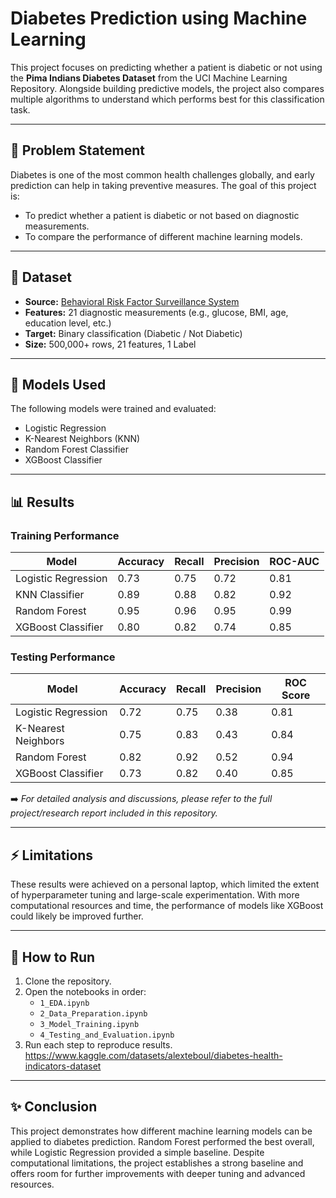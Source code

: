 # Diabetes Prediction using Machine Learning  

This project focuses on predicting whether a patient is diabetic or not using the **Pima Indians Diabetes Dataset** from the UCI Machine Learning Repository. Alongside building predictive models, the project also compares multiple algorithms to understand which performs best for this classification task.  

---

## 📌 Problem Statement  
Diabetes is one of the most common health challenges globally, and early prediction can help in taking preventive measures. The goal of this project is:  
- To predict whether a patient is diabetic or not based on diagnostic measurements.  
- To compare the performance of different machine learning models.  

---

## 📂 Dataset  
- **Source:** [Behavioral Risk Factor Surveillance System](https://www.kaggle.com/datasets/alexteboul/diabetes-health-indicators-dataset)  
- **Features:** 21 diagnostic measurements (e.g., glucose, BMI, age, education level, etc.)  
- **Target:** Binary classification (Diabetic / Not Diabetic)  
- **Size:** 500,000+ rows, 21 features, 1 Label  

---

## 🤖 Models Used  
The following models were trained and evaluated:  
- Logistic Regression  
- K-Nearest Neighbors (KNN)  
- Random Forest Classifier  
- XGBoost Classifier  

---

## 📊 Results  

### Training Performance

| Model                 |  Accuracy  | Recall  | Precision | ROC-AUC |  
|-----------------------|------------|---------|-----------|---------|  
| Logistic Regression   | 0.73       | 0.75    | 0.72      | 0.81    |  
| KNN Classifier        | 0.89       | 0.88    | 0.82      | 0.92    |  
| Random Forest         | 0.95       | 0.96    | 0.95      | 0.99    |  
| XGBoost Classifier    | 0.80       | 0.82    | 0.74      | 0.85    |  

### Testing Performance  

| Model                  | Accuracy | Recall | Precision | ROC Score |
|------------------------|----------|--------|-----------|-----------|
| Logistic Regression    | 0.72     | 0.75   | 0.38      | 0.81      |
| K-Nearest Neighbors    | 0.75     | 0.83   | 0.43      | 0.84      |
| Random Forest          | 0.82     | 0.92   | 0.52      | 0.94      |
| XGBoost Classifier     | 0.73     | 0.82   | 0.40      | 0.85      |

➡️ *For detailed analysis and discussions, please refer to the full project/research report included in this repository.*

---

## ⚡ Limitations  
These results were achieved on a personal laptop, which limited the extent of hyperparameter tuning and large-scale experimentation. With more computational resources and time, the performance of models like XGBoost could likely be improved further.  

---

## 🚀 How to Run  
1. Clone the repository.  
2. Open the notebooks in order:  
   - `1_EDA.ipynb`  
   - `2_Data_Preparation.ipynb`  
   - `3_Model_Training.ipynb`  
   - `4_Testing_and_Evaluation.ipynb`  
3. Run each step to reproduce results.  https://www.kaggle.com/datasets/alexteboul/diabetes-health-indicators-dataset

---

## ✨ Conclusion  
This project demonstrates how different machine learning models can be applied to diabetes prediction. Random Forest performed the best overall, while Logistic Regression provided a simple baseline. Despite computational limitations, the project establishes a strong baseline and offers room for further improvements with deeper tuning and advanced resources.  
